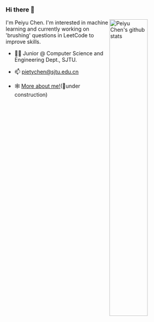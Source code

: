 ### Hi there 👋

<!--
**PeiyuChen1005/PeiyuChen1005** is a ✨ _special_ ✨ repository because its `README.md` (this file) appears on your GitHub profile.

Here are some ideas to get you started:

- 🔭 I’m currently working on ...
- 🌱 I’m currently learning ...
- 👯 I’m looking to collaborate on ...
- 🤔 I’m looking for help with ...
- 💬 Ask me about ...
- 📫 How to reach me: ...
- 😄 Pronouns: ...
- ⚡ Fun fact: ...
-->
<img align="right" alt="Peiyu Chen's github stats" width="45%" src="https://github-readme-stats.vercel.app/api?username=PeiyuChen1005&show_icons=true">
I'm Peiyu Chen. I'm interested in machine learning and currently working on 'brushing' questions in LeetCode to improve skills.

- :man_student: Junior @ Computer Science and Engineering Dept., SJTU.

- 📫 pietychen@sjtu.edu.cn

- :spider_web: [More about me!]('peiyuchen.xyz')(:construction:under construction)
